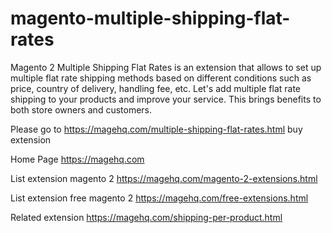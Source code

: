 # magento-multiple-shipping-flat-rates
Magento 2 Multiple Shipping Flat Rates is an extension that allows to set up multiple flat rate shipping methods based on different conditions such as price, country of delivery, handling fee, etc. Let's add multiple flat rate shipping to your products and improve your service. This brings benefits to both store owners and customers.

Please go to https://magehq.com/multiple-shipping-flat-rates.html buy extension

Home Page https://magehq.com

List extension magento 2 https://magehq.com/magento-2-extensions.html

List extension free magento 2 https://magehq.com/free-extensions.html

Related extension https://magehq.com/shipping-per-product.html
